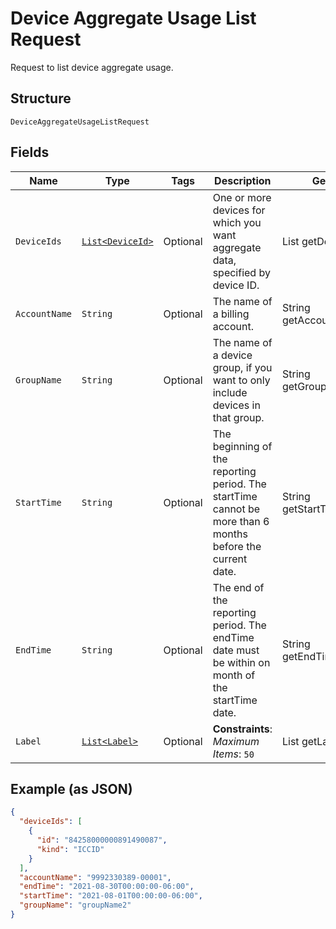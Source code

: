 
# Device Aggregate Usage List Request

Request to list device aggregate usage.

## Structure

`DeviceAggregateUsageListRequest`

## Fields

| Name | Type | Tags | Description | Getter | Setter |
|  --- | --- | --- | --- | --- | --- |
| `DeviceIds` | [`List<DeviceId>`](../../doc/models/device-id.md) | Optional | One or more devices for which you want aggregate data, specified by device ID. | List<DeviceId> getDeviceIds() | setDeviceIds(List<DeviceId> deviceIds) |
| `AccountName` | `String` | Optional | The name of a billing account. | String getAccountName() | setAccountName(String accountName) |
| `GroupName` | `String` | Optional | The name of a device group, if you want to only include devices in that group. | String getGroupName() | setGroupName(String groupName) |
| `StartTime` | `String` | Optional | The beginning of the reporting period. The startTime cannot be more than 6 months before the current date. | String getStartTime() | setStartTime(String startTime) |
| `EndTime` | `String` | Optional | The end of the reporting period. The endTime date must be within on month of the startTime date. | String getEndTime() | setEndTime(String endTime) |
| `Label` | [`List<Label>`](../../doc/models/label.md) | Optional | **Constraints**: *Maximum Items*: `50` | List<Label> getLabel() | setLabel(List<Label> label) |

## Example (as JSON)

```json
{
  "deviceIds": [
    {
      "id": "84258000000891490087",
      "kind": "ICCID"
    }
  ],
  "accountName": "9992330389-00001",
  "endTime": "2021-08-30T00:00:00-06:00",
  "startTime": "2021-08-01T00:00:00-06:00",
  "groupName": "groupName2"
}
```

